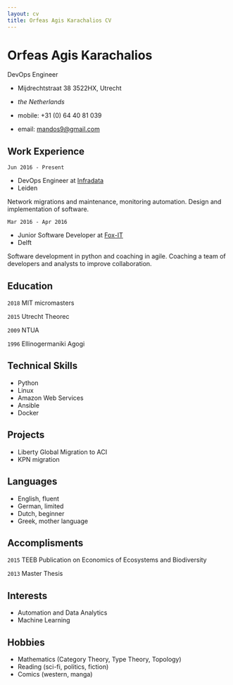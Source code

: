 ```yaml
---
layout: cv
title: Orfeas Agis Karachalios CV
---
```

# Orfeas Agis Karachalios
DevOps Engineer

- Mijdrechtstraat 38 3522HX, Utrecht
- _the Netherlands_

- mobile: +31 (0) 64 40 81 039
- email: mandos9@gmail.com

## Work Experience
`Jun 2016 - Present`

- DevOps Engineer at [Infradata](infradata.nl)
- Leiden

Network migrations and maintenance, monitoring automation. Design and implementation of software.

`Mar 2016 - Apr 2016`
- Junior Software Developer at [Fox-IT](fox-it.com/nl)
- Delft

Software development in python and coaching in agile.
Coaching a team of developers and analysts to improve collaboration.



## Education

`2018` MIT micromasters

`2015` Utrecht Theorec

`2009` NTUA

`1996` Ellinogermaniki Agogi

## Technical Skills

- Python
- Linux
- Amazon Web Services
- Ansible
- Docker

## Projects

- Liberty Global Migration to ACI
- KPN migration

## Languages

- English, fluent
- German, limited
- Dutch, beginner
- Greek, mother language

## Accomplisments

`2015` TEEB Publication on Economics of Ecosystems and Biodiversity 

`2013` Master Thesis



## Interests
- Automation and Data Analytics
- Machine Learning

## Hobbies
- Mathematics (Category Theory, Type Theory, Topology)
- Reading (sci-fi, politics, fiction)
- Comics (western, manga)

<!-- ### Footer

Last updated: November 2018 -->


